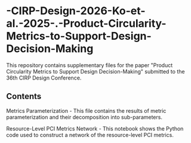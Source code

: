 # -CIRP-Design-2026-Ko-et-al.-2025-.-Product-Circularity-Metrics-to-Support-Design-Decision-Making
This repository contains supplementary files for the paper "Product Circularity Metrics to Support Design Decision-Making" submitted to the 36th CIRP Design Conference.

## Contents
Metrics Parameterization - This file contains the results of metric parameterization and their decomposition into sub-parameters.

Resource-Level PCI Metrics Network - This notebook shows the Python code used to construct a network of the resource-level PCI metrics.

